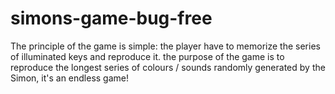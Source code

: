 # simons-game-bug-free
The principle of the game is simple: the player have to memorize the series of illuminated keys and reproduce it. the purpose of the game is to reproduce the longest series of colours / sounds randomly generated by the Simon, it's an endless game!
